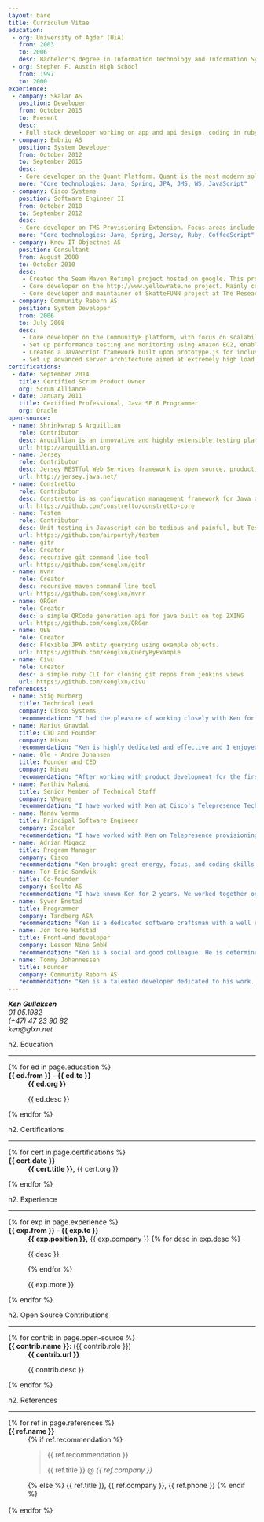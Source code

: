 ```yaml
---
layout: bare
title: Curriculum Vitae
education:
 - org: University of Agder (UiA)
   from: 2003
   to: 2006
   desc: Bachelor's degree in Information Technology and Information Systems
 - org: Stephen F. Austin High School
   from: 1997
   to: 2000
experience:
 - company: Skalar AS
   position: Developer
   from: October 2015
   to: Present
   desc:
   - Full stack developer working on app and api design, coding in ruby and javascript. Key technologies include ruby, javascript, node, hanami.rb, ember.js, CQRS w/ Event Sourcing, docker, heroku, AWS.
 - company: Embriq AS
   position: System Developer
   from: October 2012
   to: September 2015
   desc:
   - Core developer on the Quant Platform. Quant is the most modern solution in the marked for efficient and low cost operation monitoring related to AMR and Smart Metering infrastructure and data.
   more: "Core technologies: Java, Spring, JPA, JMS, WS, JavaScript"
 - company: Cisco Systems
   position: Software Engineer II
   from: October 2010
   to: September 2012
   desc:
   - Core developer on TMS Provisioning Extension. Focus areas include architecture and API design, scalability and user experience.
   more: "Core technologies: Java, Spring, Jersey, Ruby, CoffeeScript"
 - company: Know IT Objectnet AS
   position: Consultant
   from: August 2008
   to: October 2010
   desc:
    - Created the Seam Maven Refimpl project hosted on google. This project is the officially sanctioned initiative for Seam 2 + Maven project template.
    - Core developer on the http://www.yellowrate.no project. Mainly contributing to the server side data analytics logic, application framework layout, and infrastructure setup for high scalability with dependable and cost efficient use of cloud services including AWS EC2, S3, EBS, EIP.
    - Core developer and maintainer of SkatteFUNN project at The Research Council of Norway. This project is a system for distributing funds via tax relief. The system includes an ESB, an outer and inner zone of web servers. Transports via JMS using ActiveMQ. Web interface built with struts. A swing client.
 - company: Community Reborn AS
   position: System Developer
   from: 2006
   to: July 2008
   desc:
    - Core developer on the CommunityR platform, with focus on scalability and performance including advanced server configurations, user web interface, data modelling, build systems and testing. The platform is a social networking platform built using Seam, EJB3, JPA, and JSF w/ facelets.
    - Set up performance testing and monitoring using Amazon EC2, enabling a cost effective testing framework that could be set up in a short amount of time. This setup used a set of JMeter servers hitting JSF web interfaces with variable high load and measuring the performance of all aspects of the architecture using Cacti.
    - Created a JavaScript framework built upon prototype.js for inclusion of dynamic content into static pages, so as to enable caching of portal pages, while serving dynamic fragments as portlets. The framework handles requests logically based on cookies and destination, and includes a callback facility to enable customization of the resulting fragment upon request completion.
    - Set up advanced server architecture aimed at extremely high load and availability. The architectures included apache http w/ mod_proxy and php, HAProxy, nginx, JBoss AS, MySQL with multiple-master replication, amazon ec2, s3 and cloudfront.
certifications:
 - date: September 2014
   title: Certified Scrum Product Owner
   org: Scrum Alliance
 - date: January 2011
   title: Certified Professional, Java SE 6 Programmer
   org: Oracle
open-source:
 - name: Shrinkwrap & Arquillian
   role: Contributor
   desc: Arquillian is an innovative and highly extensible testing platform for the JVM that enables developers to easily create automated integration, functional and acceptance tests for Java middleware.
   url: http://arquillian.org
 - name: Jersey
   role: Contributor
   desc: Jersey RESTful Web Services framework is open source, production quality, framework for developing RESTful Web Services in Java that provides support for JAX-RS APIs and serves as a JAX-RS (JSR 311 & JSR 339) Reference Implementation.
   url: http://jersey.java.net/
 - name: Constretto
   role: Contributor
   desc: Constretto is as configuration management framework for Java applications. It allows you to “tag” configuration values, so that Constretto could choose the correct value at runtime.
   url: https://github.com/constretto/constretto-core
 - name: Testem
   role: Contributor
   desc: Unit testing in Javascript can be tedious and painful, but Testem makes it so easy that you will actually want to write tests.
   url: https://github.com/airportyh/testem
 - name: gitr
   role: Creator
   desc: recursive git command line tool
   url: https://github.com/kenglxn/gitr
 - name: mvnr
   role: Creator
   desc: recursive maven command line tool
   url: https://github.com/kenglxn/mvnr
 - name: QRGen
   role: Creator
   desc: a simple QRCode generation api for java built on top ZXING
   url: https://github.com/kenglxn/QRGen
 - name: QBE
   role: Creator
   desc: Flexible JPA entity querying using example objects.
   url: https://github.com/kenglxn/QueryByExample
 - name: Civu
   role: Creator
   desc: a simple ruby CLI for cloning git repos from jenkins views
   url: https://github.com/kenglxn/civu
references:
 - name: Stig Murberg
   title: Technical Lead
   company: Cisco Systems
   recommendation: "I had the pleasure of working closely with Ken for 2 years in Cisco. I can simply say he is a true craftsman when it comes to software development. He is already extremely knowledgable and he has a inquisitive mind to always dig deeper and truly understand the technology at hand. Simply solving a problem is never good enough for Ken, he will always go the extra mile to ensure the problem is solved elegantly and in the best possible way. Having pair programmed with Ken for 3 months straight, I can simply say he has a calm and gentle personality and is a joy to work with. And he knows karate. So for anyone looking for a software developer ahead of the herd, I truly recommend Ken."
 - name: Marius Gravdal
   title: CTO and Founder
   company: Nisau
   recommendation: "Ken is highly dedicated and effective and I enjoyed immensely working with him. We worked together on several projects in Embriq, ranging from front-end, batch processing for migration, back-end systems, CI environment and even 'reworking' our agile process. Ken is an excellent developer, architect, scrum master and an overall awesome devops guy. In addition to these qualities, he's very good at communicating with both technical and non-technical people. Ken is also very knowledgeable about past and current technologies, and he is always interested in learning new technologies, which means he's the go-to guy when you want to learn about some emerging technology. I would highly recommend Ken to any position in the tech sector, and I sincerely hope to work with him again."
 - name: Ole - Andre Johansen
   title: Founder and CEO
   company: Nisau
   recommendation: "After working with product development for the first time with Ken, I can honestly say he is one of the most enthusiastic technology personas I have worked with. Thoroughly engaged and devoted to software craftsmanship and quality. Ken always seeks the future proof, sound solution and pushes to understand the underlying business scenario of the software that is beeing built.  As a person I know Ken as an intelligent, honest and proactive person, and I give him my best recommandation."
 - name: Parthiv Malani
   title: Senior Member of Technical Staff
   company: VMware
   recommendation: "I have worked with Ken at Cisco's Telepresence Technology group for about a year. We worked together on Telepresence Management Provisioning Extensions project. He was one of the main contributors to the project and have implemented various features in UI, backend as well we build and deployment modules. Common libraries developed by Ken were used by all modules of the project and were highly scalable and robust. Ken possesses excellent coding and design skills and he is always up to date with latest technologies and his solutions are top notch. Ken's technical expertise combined with his attitude working with other members of the team will make him a great asset for any organization he works for"
 - name: Manav Verma
   title: Principal Software Engineer
   company: Zscaler
   recommendation: "I have worked with Ken on Telepresence provisioning. During this period i have come to appreciate him as a very productive and efficient contributor. Even more, he has always striven to achieve more with his proactive maneuvers specifically in the form of self developed tools/libraries for the team's benefit. His capacity to grasp information and his undying hunger for more stands him apart from the crowd. With his vast experience, a sharp intellect and an ever increasing knowledge in the technology domain, Ken is an asset for every employer."
 - name: Adrian Migacz
   title: Program Manager
   company: Cisco
   recommendation: "Ken brought great energy, focus, and coding skills to the Telepresence team in Oslo. He quickly established himself as a leader on the development team and was always willing to help others when needed. Ken played a vital role during our scrums and helped our team implement an agile process during the product's development lifecycle. Working alongside Ken was a great experience and I am definitely working forward to interacting with him professionally in the future."
 - name: Tor Eric Sandvik
   title: Co-founder
   company: Scelto AS
   recommendation: "I have known Ken for 2 years. We worked together on Yellowrate project and Java, Joomla, Seam framework. Ken brought amazing knowledge of Seam, Amazon EC2, intelliJ and Java to the team. He is one of the most knowledgeable persons I have met in this area. Ken is always positive and enthusiastic in his work. I would love to work with Ken again!"
 - name: Syver Enstad
   title: Programmer
   company: Tandberg ASA
   recommendation: "Ken is a dedicated software craftsman with a well rounded skillset covering both backend/frontend software and process/deployment tools. He is always helpful and inspiring to work with and I miss having him on our team"
 - name: Jon Tore Hafstad
   title: Front-end developer
   company: Lesson Nine GmbH
   recommendation: "Ken is a social and good colleague. He is determined and not afraid of be clear and dives into any problem. Ken learns quickly and has a lot of competence he is easy to reach out to for help and work together with (especially when it comes to pair programming)"
 - name: Tommy Johannessen
   title: Founder
   company: Community Reborn AS
   recommendation: "Ken is a talented developer dedicated to his work. I can always trust Ken in doing the work assigned to him and I give him my best recommendations. In addition to his development skills Ken is also good to report the work he does and has a good understanding of the customer's needs."
---
```


<address class="text-center">
  <strong>Ken Gullaksen</strong><br>
  01.05.1982 <br>
  (+47) 47 23 90 82<br>
  ken@glxn.net
</address>


h2. Education

<hr />
<dl>
  {% for ed in page.education %}
  <dt><strong>{{ ed.from }} - {{ ed.to }}</strong></dt>
  <dd>
    <strong>{{ ed.org }}</strong>
    <p>{{ ed.desc }}</p>
  </dd>
  {% endfor %}
</dl>

h2. Certifications

<hr />
<dl>
  {% for cert in page.certifications %}
  <dt><strong>{{ cert.date }}</strong></dt>
  <dd>
    <strong>{{ cert.title }},</strong> {{ cert.org }}
    <p></p>
  </dd>
  {% endfor %}
</dl>

h2. Experience

<hr />
<dl>
  {% for exp in page.experience %}
  <dt><strong>{{ exp.from }} - {{ exp.to }}</strong></dt>
  <dd>
    <strong>{{ exp.position }},</strong> {{ exp.company }}
    {% for desc in exp.desc %}
    <p>{{ desc }}</p>
    {% endfor %}
    <p>{{ exp.more }}</p>
  </dd>
  {% endfor %}
</dl>

h2. Open Source Contributions

<hr />
<dl>
  {% for contrib in page.open-source %}
  <dt><strong>{{ contrib.name }}: </strong> ({{ contrib.role }})</dt>
  <dd>
    <strong>{{ contrib.url }}</strong>
    <p>{{ contrib.desc }}</p>
  </dd>
  {% endfor %}
</dl>

h2. References

<hr />
<dl>
  {% for ref in page.references %}
  <dt><strong>{{ ref.name }}</strong></dt>
  <dd>
    {% if ref.recommendation %}
    <blockquote class="blockquote-reverse">
      <p>{{ ref.recommendation }}</p>
      <footer>{{ ref.title }} @ <cite>{{ ref.company }}</cite></footer>
    </blockquote>
    {% else %}
    {{ ref.title }}, {{ ref.company }}, {{ ref.phone }}
    {% endif %}
  </dd>
  <br>
  {% endfor %}

</dl>
